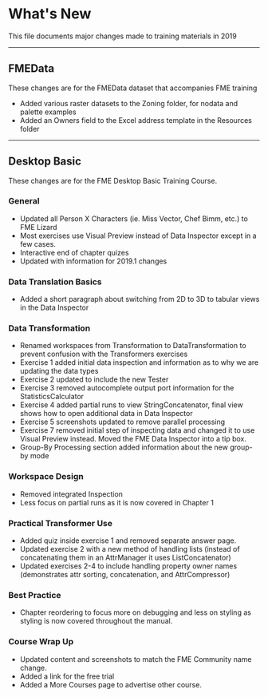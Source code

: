 # What's New #
This file documents major changes made to training materials in 2019

---

## FMEData ##
These changes are for the FMEData dataset that accompanies FME training

- Added various raster datasets to the Zoning folder, for nodata and palette examples
- Added an Owners field to the Excel address template in the Resources folder


---

## Desktop Basic ##
These changes are for the FME Desktop Basic Training Course.


### General ###
- Updated all Person X Characters (ie. Miss Vector, Chef Bimm, etc.) to FME Lizard
- Most exercises use Visual Preview instead of Data Inspector except in a few cases.
- Interactive end of chapter quizes
- Updated with information for 2019.1 changes


### Data Translation Basics ###
- Added a short paragraph about switching from 2D to 3D to tabular views in the Data Inspector

### Data Transformation ###
- Renamed workspaces from Transformation to DataTransformation to prevent confusion with the Transformers exercises
- Exercise 1 added initial data inspection and information as to why we are updating the data types
- Exercise 2 updated to include the new Tester
- Exercise 3 removed autocomplete output port information for the StatisticsCalculator
- Exercise 4 added partial runs to  view StringConcatenator, final view shows how to open additional data in Data Inspector
- Exercise 5 screenshots updated to remove parallel processing
- Exercise 7 removed initial step of inspecting data and changed it to use Visual Preview instead. Moved the FME Data Inspector into a tip box.
- Group-By Processing section added information about the new group-by mode

### Workspace Design ###
- Removed integrated Inspection
- Less focus on partial runs as it is now covered in Chapter 1


### Practical Transformer Use ###
- Added quiz inside exercise 1 and removed separate answer page.
- Updated exercise 2 with a new method of handling lists (instead of concatenating them in an AttrManager it uses ListConcatenator)
- Updated exercises 2-4 to include handling property owner names (demonstrates attr sorting, concatenation, and AttrCompressor)


### Best Practice ###
- Chapter reordering to focus more on debugging and less on styling as styling is now covered throughout the manual.



### Course Wrap Up ###
- Updated content and screenshots to match the FME Community name change.
- Added a link for the free trial
- Added a More Courses page to advertise other course.
